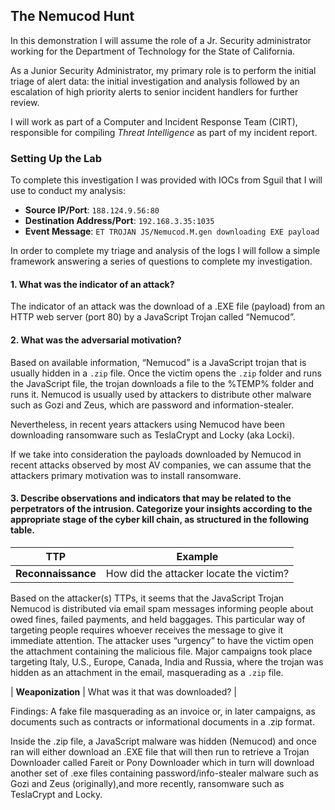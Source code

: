 ## The Nemucod Hunt

In this demonstration I will assume the role of a Jr. Security administrator working for the Department of Technology for the State of California.

As a Junior Security Administrator, my primary role is to perform the initial triage of alert data: the initial investigation and analysis followed by an escalation of high priority alerts to senior incident handlers for further review.
 
I will work as part of a Computer and Incident Response Team (CIRT), responsible for compiling *Threat Intelligence* as part of my incident report.

### Setting Up the Lab

To complete this investigation I was provided with IOCs from Sguil that I will use to conduct my analysis:

- **Source IP/Port**: `188.124.9.56:80`
- **Destination Address/Port**: `192.168.3.35:1035`
- **Event Message**: `ET TROJAN JS/Nemucod.M.gen downloading EXE payload`

In order to complete my triage and analysis of the logs I will follow a simple framework answering a series of questions to complete my investigation.

#### 1. What was the indicator of an attack?
 
The indicator of an attack was the download of a .EXE file (payload) from an HTTP web server (port 80) by a JavaScript Trojan called “Nemucod”.


#### 2. What was the adversarial motivation?
 
Based on available information, “Nemucod” is a JavaScript trojan that is usually hidden in a `.zip` file. Once the victim opens the `.zip` folder and runs the JavaScript file, the trojan downloads a file to the %TEMP% folder and runs it. Nemucod is usually used by attackers to distribute other malware such as Gozi and Zeus, which are password and information-stealer. 
 
Nevertheless, in recent years attackers using Nemucod have been downloading ransomware such as TeslaCrypt and Locky (aka Locki).
 
If we take into consideration the payloads downloaded by Nemucod in recent attacks observed by most AV companies, we can assume that the attackers primary motivation was to install ransomware.


#### 3. Describe observations and indicators that may be related to the perpetrators of the intrusion. Categorize your insights according to the appropriate stage of the cyber kill chain, as structured in the following table.



|         TTP        |                 Example                   |
| ------------------ | ----------------------------------------- |
| **Reconnaissance** |  How did the attacker locate the victim?  | 
 
 

Based on the attacker(s) TTPs, it seems that the JavaScript Trojan Nemucod is distributed via email spam messages informing people about owed fines, failed payments, and held baggages. 
This particular way of targeting people requires whoever receives the message to give it immediate attention. The attacker uses “urgency” to have the victim open the attachment containing the malicious file. Major campaigns took place targeting Italy, U.S., Europe, Canada, India and Russia, where the trojan was hidden as an attachment in the email, masquerading as a `.zip` file. 



| **Weaponization**  |  What was it that was downloaded? |
 
Findings: A fake file masquerading as an invoice or, in later campaigns, as documents such as contracts or informational documents in a .zip format. 
 
Inside the .zip file, a JavaScript malware was hidden (Nemucod) and once ran will either download an .EXE file that will then run to retrieve a Trojan Downloader called Fareit or Pony Downloader which in turn will download another set of .exe files containing password/info-stealer malware such as Gozi and Zeus (originally),and more recently, ransomware such as TeslaCrypt and Locky.
